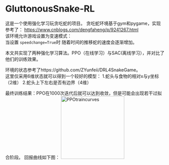 # GluttonousSnake-RL
这是一个使用强化学习玩贪吃蛇的项目。
贪吃蛇环境基于gym和pygame，实现参考了：
https://www.cnblogs.com/dengfaheng/p/9241267.html<br>
该环境允许游戏设置为变速模式：<br>
当设置 <code>speedchange=True</code>时
随着时间的推移蛇的速度会逐渐增加。

本文共实现了两种强化学习算法。PPO（在线学习）与SAC(离线学习），并对比了他们的训练效果。

环境的状态参考了https://github.com/ZYunfeii/DRL4SnakeGame。<br>
这里仅采用6维状态就可以得到一个较好的模型：
1.蛇头与食物的相对x与y坐标（2维）
2.蛇头上下左右是否有边界（4维）

最终训练结果：PPO在1000次迭代后就可以达到收敛，但是可能会出现若干过拟合阶段。
回报曲线如下图：
<img src="https://github.com/York-GelaoXu/GluttonousSnake-RL/edit/main/ppo.png" width="200" height="200" alt="PPOtraincurves"/><br>
